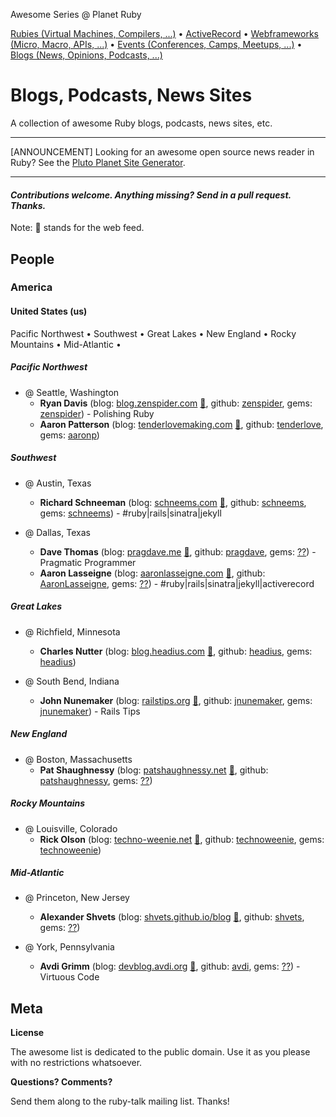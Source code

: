 Awesome Series @ Planet Ruby

[Rubies (Virtual Machines, Compilers, ...)](https://github.com/planetruby/awesome-rubies) • 
[ActiveRecord](https://github.com/planetruby/awesome-activerecord)  •
[Webframeworks (Micro, Macro, APIs, ...)](https://github.com/planetruby/awesome-webframeworks) •
[Events (Conferences, Camps, Meetups, ...)](https://github.com/planetruby/awesome-events) •
[Blogs (News, Opinions, Podcasts, ...)](https://github.com/planetruby/awesome-blogs)


# Blogs, Podcasts, News Sites

A collection of awesome Ruby blogs, podcasts, news sites, etc.

---

[ANNOUNCEMENT] Looking for an awesome open source news reader in Ruby? See the [Pluto Planet Site Generator](http://feedreader.github.io). 

---

#### _Contributions welcome. Anything missing? Send in a pull request. Thanks._


Note: :mega: stands for the web feed.


## People

### America

#### United States (us)

Pacific Northwest •
Southwest •
Great Lakes •
New England •
Rocky Mountains •
Mid-Atlantic • 


##### Pacific Northwest

- @ Seattle, Washington
   - **Ryan Davis** (blog: [blog.zenspider.com](http://blog.zenspider.com) [:mega:](http://blog.zenspider.com/atom.xml), github: [zenspider](https://github.com/zenspider), gems: [zenspider](https://rubygems.org/profiles/zenspider)) - Polishing Ruby
   - **Aaron Patterson** (blog: [tenderlovemaking.com](http://tenderlovemaking.com) [:mega:](http://tenderlovemaking.com/atom.xml), github: [tenderlove](https://github.com/tenderlove), gems: [aaronp](https://rubygems.org/profiles/aaronp))


##### Southwest

- @ Austin, Texas
   - **Richard Schneeman** (blog: [schneems.com](http://www.schneems.com) [:mega:](http://www.schneems.com/feed.xml), github: [schneems](https://github.com/schneems), gems: [schneems](https://rubygems.org/profiles/schneems)) - #ruby|rails|sinatra|jekyll

- @ Dallas, Texas
   - **Dave Thomas** (blog: [pragdave.me](http://pragdave.me) [:mega:](http://pragdave.me/atom.xml), github: [pragdave](https://github.com/pragdave), gems: [??](#)) - Pragmatic Programmer
   - **Aaron Lasseigne** (blog: [aaronlasseigne.com](http://aaronlasseigne.com) [:mega:](http://aaronlasseigne.com/atom.atom), github: [AaronLasseigne](https://github.com/AaronLasseigne), gems: [??](#)) - #ruby|rails|sinatra|jekyll|activerecord



##### Great Lakes

- @ Richfield, Minnesota
   - **Charles Nutter** (blog: [blog.headius.com](http://blog.headius.com)  [:mega:](http://blog.headius.com/feeds/posts/default), github: [headius](https://github.com/headius), gems: [headius](https://rubygems.org/profiles/headius))

- @ South Bend, Indiana
   - **John Nunemaker** (blog: [railstips.org](http://railstips.org) [:mega:](http://feeds.feedburner.com/railstips?format=xml), github: [jnunemaker](https://github.com/jnunemaker), gems: [jnunemaker](https://rubygems.org/profiles/jnunemaker)) - Rails Tips


##### New England

- @ Boston, Massachusetts
   - **Pat Shaughnessy** (blog: [patshaughnessy.net](http://patshaughnessy.net)  [:mega:](http://feeds.feedburner.com/patshaughnessy?format=xml), github:  [patshaughnessy](https://github.com/patshaughnessy), gems: [??](#))


##### Rocky Mountains

- @ Louisville, Colorado
   - **Rick Olson** (blog: [techno-weenie.net](http://techno-weenie.net) [:mega:](http://feeds.feedburner.com/TechnoWeenie?format=xml), github: [technoweenie](https://github.com/technoweenie), gems: [technoweenie](https://rubygems.org/profiles/technoweenie))


##### Mid-Atlantic

- @ Princeton, New Jersey
   - **Alexander Shvets** (blog: [shvets.github.io/blog](http://shvets.github.io/blog)  [:mega:](http://shvets.github.io/feed.xml), github: [shvets](https://github.com/shvets), gems: [??](#))

- @ York, Pennsylvania
   - **Avdi Grimm** (blog: [devblog.avdi.org](http://devblog.avdi.org) [:mega:](http://feeds.feedburner.com/VirtuousCode), github: [avdi](https://github.com/avdi), gems: [??](#)) - Virtuous Code

<!-- use wordpress feed ? e.g. http://devblog.avdi.org/feed/
  -->


<!--

[tcopeland]
  title    = Tom Copeland (Junior Developer) @ Herndon, VA › United States
  link     = http://thomasleecopeland.com
  feed     = http://thomasleecopeland.com/rss.xml
  includes = Ruby|Rails|Sinatra|Jekyll
  github   = tcopeland
  rubygems = ??

[tkrajcar]
  title    = Tim Krajcar @ Portland, OR › United States
  link     = http://timbabwe.com
  feed     = http://www.timbabwe.com/atom.xml
  includes = Ruby|Rails|Sinatra|Jekyll
  github   = tkrajcar
  rubygems = ??

[rubys]
  title    = Sam Ruby @ Raleigh, NC › United States
  link     = http://intertwingly.net/blog
  feed     = http://intertwingly.net/blog/index.atom
  includes = Ruby|Rails|Sinatra|Jekyll|Wunderbar|Opal|ruby2js|nokogumbo|Angular.rb
  github   = rubys
  rubygems = ??

[naildrivin5]
  title    = David Copeland @ Washington, DC › United States 
  link     = http://naildrivin5.com/blog
  feed     = http://naildrivin5.com/atom.xml
  includes = Ruby|Rails|Sinatra|Jekyll|Octopress|ActiveRecord|ActiveJob|GLI
  github   = davetron5000
  rubygems = ??

[graysoftinc]
  title    = James Edward Gray II @ Edmond, OK › United States
  link     = http://graysoftinc.com
  feed     = http://graysoftinc.com/feed.xml
  includes = Ruby|Rails|Sinatra|Jekyll|Regex
  github   = JEG2
  rubygems = ??

[halogenandtoast]
  title    = Matthew Mongeau (Halogen and Toast) @ Quincy, MA › United States
  link     = http://www.halogenandtoast.com
  feed     = http://www.halogenandtoast.com/rss/
  includes = Ruby|Rails|Sinatra|Jekyll
  github   = halogenandtoast
  rubygems = ??

[saturnflyer]
  title    = Jim Gay (Saturn Flyer) @ Arlington, VA › United States
  link     = http://www.saturnflyer.com/blog
  feed     = http://feeds2.feedburner.com/saturnflyer
  includes = Ruby|Rails|Sinatra|Jekyll
  github   = saturnflyer
  rubygems = ??

[markphelps]
  title    = Mark Phelps @ Durham, NC › United States
  link     = http://www.markphelps.me
  feed     = http://www.markphelps.me/feed.xml 
  includes = Ruby|Rails|Sinatra|Jekyll
  github   = markphelps
  rubygems = ??

[danielpclark]
  title    = Daniel P. Clark (6ft Dan) @ Winchester, VA › United States 
  link     = http://6ftdan.com
  feed     = http://feeds.feedburner.com/DanielPClark
  includes = Ruby|Rails|Sinatra|Jekyll
  github   = danielpclark
  rubygems = ??

[ultrasaurus]
  title    = Sarah Allen @ San Francisco, CA › United States
  link     = http://www.ultrasaurus.com 
  feed     = http://www.ultrasaurus.com/feed/ 
  includes = Ruby|Rails|Sinatra|Jekyll
  github   = ultrasaurus
  rubygems = ??

[sarahmei]
  title    = Sarah Mei @ San Francisco, CA › United States
  link     = http://www.sarahmei.com/blog
  feed     = http://www.sarahmei.com/blog/feed/ 
  includes = Ruby|Rails|Sinatra|Jekyll
  github   = sarahmei
  rubygems = ??

[tmm1]
  title    = Aman Gupta @ San Francisco, CA › United States
  link     = http://tmm1.net
  feed     = http://tmm1.net/atom.xml
  includes = Ruby|Rails|Sinatra|Jekyll
  github   = tmm1
  rubygems = ??

[sandimetz]
  title    = Sandi Metz @ Durham, NC › United States
  link     = http://www.sandimetz.com/blog
  feed     = http://www.sandimetz.com/blog?format=RSS
  includes = Ruby|Rails|Sinatra|Jekyll
  github   = skmetz
  rubygems = ??

[mperham]
  title    = Mike Perham @ Portland, OR › United States
  link     = http://www.mikeperham.com
  feed     = http://www.mikeperham.com/feed.xml
  includes = Ruby|Rails|Sinatra|Jekyll
  github   = mperham
  rubygems = ??

[evanphx]
  title    = Evan Phoenix @  Los Angeles, CA › United States
  link     = http://blog.fallingsnow.net
  feed     = http://blog.fallingsnow.net/feed/
  includes = Ruby|Rails|Sinatra|Jekyll
  github   = evanphx
  rubygems = ??

[davearonson]
  title    = Dave Aronson (Codosaurus) @ Fairfax, VA › United States
  link     = http://blog.codosaur.us
  feed     = http://feeds.feedburner.com/AttackOfTheCodosaurus?format=xml
  includes = Ruby|Rails
  github   = davearonson
  rubygems = ??


[jaredcwhite]
  title    = Jared White @ Sebastopol, CA › United States
  link     = http://rubyist.jaredwhite.com
  feed     = http://rubyist.jaredwhite.com/rss/
  includes = Ruby|Rails|Sinatra|Jekyll|ActiveRecord|Opal
  github   = jaredcwhite
  rubygems = ??

[adamsanderson]
  title    = Adam Sanderson @ Seattle, WA › United States
  link     = http://www.monkeyandcrow.com
  feed     = http://feeds.feedburner.com/MonkeyAndCrow
  includes = Ruby|Rails|Sinatra|Jekyll
  github   = adamsanderson
-->




## Meta

**License**

The awesome list is dedicated to the public domain. Use it as you please with no restrictions whatsoever.

**Questions? Comments?**

Send them along to the ruby-talk mailing list. Thanks!
